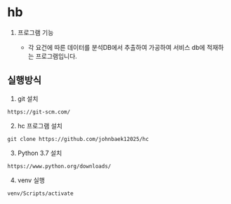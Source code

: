 # hb

1. 프로그램 기능

     - 각 요건에 따른 데이터를 분석DB에서 추출하여 가공하여 서비스 db에 적재하는 프로그램입니다.

## 실행방식

1. git 설치
```
https://git-scm.com/
```

2. hc 프로그램 설치
```
git clone https://github.com/johnbaek12025/hc
```

3. Python 3.7 설치
```
https://www.python.org/downloads/
```

4. venv 실행
```
venv/Scripts/activate
```
